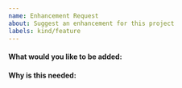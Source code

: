 ```yaml
---
name: Enhancement Request
about: Suggest an enhancement for this project
labels: kind/feature
---
```


<!-- Please only use this template for submitting enhancement/feature requests -->

#### What would you like to be added:

#### Why is this needed: